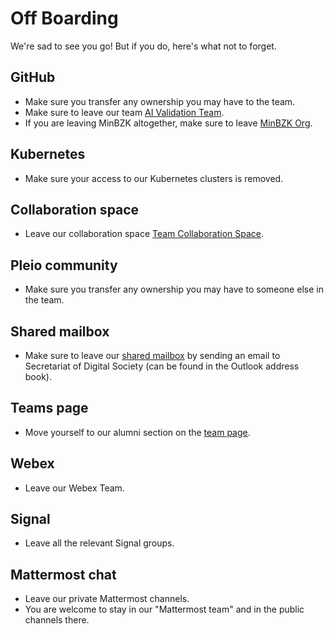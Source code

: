 # Off Boarding

We're sad to see you go! But if you do, here's what not to forget.

## GitHub

- Make sure you transfer any ownership you may have to the team.
- Make sure to leave our team  [AI Validation Team](https://github.com/orgs/MinBZK/teams/ai-validation-team).
- If you are leaving MinBZK altogether, make sure to leave [MinBZK Org](https://github.com/orgs/MinBZK).

## Kubernetes

- Make sure your access to our Kubernetes clusters is removed.

## Collaboration space

- Leave our collaboration space [Team Collaboration Space](https://www.samenwerkruimten.nl/teamsites/ai-validatie-team).

## Pleio community

- Make sure you transfer any ownership you may have to someone else in the team.

## Shared mailbox

- Make sure to leave our  [shared mailbox](../about/contact.md) by sending an email to Secretariat of Digital
  Society (can be found in the Outlook address book).

## Teams page

- Move yourself to our alumni section on the [team page](../about/team.md).

## Webex

- Leave our Webex Team.

## Signal

- Leave all the relevant Signal groups.

## Mattermost chat

- Leave our private Mattermost channels.
- You are welcome to stay in our "Mattermost team" and in the public channels there.
